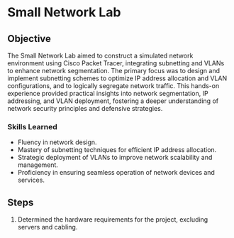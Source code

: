 # Small Network Lab

## Objective
The Small Network Lab aimed to construct a simulated network environment using Cisco Packet Tracer, integrating subnetting and VLANs to enhance network segmentation. The primary focus was to design and implement subnetting schemes to optimize IP address allocation and VLAN configurations, and to logically segregate network traffic. This hands-on experience provided practical insights into network segmentation, IP addressing, and VLAN deployment, fostering a deeper understanding of network security principles and defensive strategies.

### Skills Learned

- Fluency in network design.
- Mastery of subnetting techniques for efficient IP address allocation.
- Strategic deployment of VLANs to improve network scalability and management.
- Proficiency in ensuring seamless operation of network devices and services.

## Steps
1. Determined the hardware requirements for the project, excluding servers and cabling.
